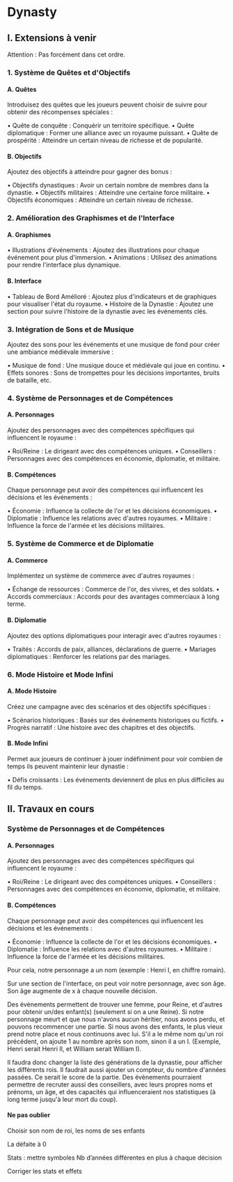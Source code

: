 # Dynasty

## I. Extensions à venir
Attention : Pas forcément dans cet ordre.

### 1. Système de Quêtes et d'Objectifs

#### A. Quêtes
Introduisez des quêtes que les joueurs peuvent choisir de suivre pour obtenir des récompenses spéciales :

•	Quête de conquête : Conquérir un territoire spécifique.
•	Quête diplomatique : Former une alliance avec un royaume puissant.
•	Quête de prospérité : Atteindre un certain niveau de richesse et de popularité.
#### B. Objectifs
Ajoutez des objectifs à atteindre pour gagner des bonus :

•	Objectifs dynastiques : Avoir un certain nombre de membres dans la dynastie.
•	Objectifs militaires : Atteindre une certaine force militaire.
•	Objectifs économiques : Atteindre un certain niveau de richesse.

### 2. Amélioration des Graphismes et de l'Interface
#### A. Graphismes
•	Illustrations d'événements : Ajoutez des illustrations pour chaque événement pour plus d'immersion.
•	Animations : Utilisez des animations pour rendre l'interface plus dynamique.
#### B. Interface
•	Tableau de Bord Amélioré : Ajoutez plus d'indicateurs et de graphiques pour visualiser l'état du royaume.
•	Histoire de la Dynastie : Ajoutez une section pour suivre l'histoire de la dynastie avec les événements clés.
### 3. Intégration de Sons et de Musique
Ajoutez des sons pour les événements et une musique de fond pour créer une ambiance médiévale immersive :

•	Musique de fond : Une musique douce et médiévale qui joue en continu.
•	Effets sonores : Sons de trompettes pour les décisions importantes, bruits de bataille, etc.
### 4. Système de Personnages et de Compétences
#### A. Personnages
Ajoutez des personnages avec des compétences spécifiques qui influencent le royaume :

•	Roi/Reine : Le dirigeant avec des compétences uniques.
•	Conseillers : Personnages avec des compétences en économie, diplomatie, et militaire.
#### B. Compétences
Chaque personnage peut avoir des compétences qui influencent les décisions et les événements :

•	Économie : Influence la collecte de l'or et les décisions économiques.
•	Diplomatie : Influence les relations avec d'autres royaumes.
•	Militaire : Influence la force de l'armée et les décisions militaires.
### 5. Système de Commerce et de Diplomatie
#### A. Commerce
Implémentez un système de commerce avec d'autres royaumes :

•	Échange de ressources : Commerce de l'or, des vivres, et des soldats.
•	Accords commerciaux : Accords pour des avantages commerciaux à long terme.
#### B. Diplomatie
Ajoutez des options diplomatiques pour interagir avec d'autres royaumes :

•	Traités : Accords de paix, alliances, déclarations de guerre.
•	Mariages diplomatiques : Renforcer les relations par des mariages.
### 6. Mode Histoire et Mode Infini
#### A. Mode Histoire
Créez une campagne avec des scénarios et des objectifs spécifiques :

•	Scénarios historiques : Basés sur des événements historiques ou fictifs.
•	Progrès narratif : Une histoire avec des chapitres et des objectifs.
#### B. Mode Infini
Permet aux joueurs de continuer à jouer indéfiniment pour voir combien de temps ils peuvent maintenir leur dynastie :

•	Défis croissants : Les événements deviennent de plus en plus difficiles au fil du temps.



## II. Travaux en cours

### Système de Personnages et de Compétences
#### A. Personnages
Ajoutez des personnages avec des compétences spécifiques qui influencent le royaume :

•	Roi/Reine : Le dirigeant avec des compétences uniques.
•	Conseillers : Personnages avec des compétences en économie, diplomatie, et militaire.
#### B. Compétences
Chaque personnage peut avoir des compétences qui influencent les décisions et les événements :

•	Économie : Influence la collecte de l'or et les décisions économiques.
•	Diplomatie : Influence les relations avec d'autres royaumes.
•	Militaire : Influence la force de l'armée et les décisions militaires.

Pour cela, notre personnage a un nom (exemple : Henri I, en chiffre romain).

Sur une section de l'interface, on peut voir notre personnage, avec son âge. Son âge augmente de x à chaque nouvelle décision. 

Des évènements permettent de trouver une femme, pour Reine, et d'autres pour obtenir un/des enfant(s) (seulement si on a une Reine). Si notre personnage meurt et que nous n'avons aucun héritier, nous avons perdu, et pouvons recommencer une partie. Si nous avons des enfants, le plus vieux prend notre place et nous continuons avec lui. S'il a le même nom qu'un roi précédent, on ajoute 1 au nombre après son nom, sinon il a un I. (Exemple, Henri serait Henri II, et William serait William I).

Il faudra donc changer la liste des générations de la dynastie, pour afficher les différents rois.
Il faudrait aussi ajouter un compteur, du nombre d'années passées. Ce serait le score de la partie.
Des évènements pourraient permettre de recruter aussi des conseillers, avec leurs propres noms et prénoms, un âge, et des capacités qui influenceraient nos statistiques (à long terme jusqu'à leur mort du coup).

#### Ne pas oublier
Choisir son nom de roi, les noms de ses enfants

La défaite à 0

Stats : mettre symboles
Nb d’années différentes en plus à chaque décision

Corriger les stats et effets
